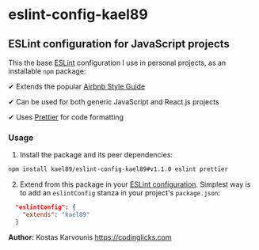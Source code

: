 # eslint-config-kael89

## ESLint configuration for JavaScript projects

This the base [ESLint](https://eslint.org/) configuration I use in personal projects, as an installable `npm` package:

✔ Extends the popular [Airbnb Style Guide](https://github.com/airbnb/javascript)

✔ Can be used for both generic JavaScript and React.js projects

✔ Uses [Prettier](https://prettier.io/) for code formatting

### Usage

1. Install the package and its peer dependencies:

```bash
npm install kael89/eslint-config-kael89#v1.1.0 eslint prettier
```

2. Extend from this package in your [ESLint configuration](https://eslint.org/docs/user-guide/configuring). Simplest way is to add an `eslintConfig` stanza in your project's `package.json`:

```json
  "eslintConfig": {
    "extends": "kael89"
  }
```

**Author:** Kostas Karvounis https://codinglicks.com
